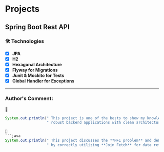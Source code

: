 # Projects

## Spring Boot Rest API

### 🛠️ Technologies

- [x] **JPA**
- [x] **H2**
- [x] **Hexagonal Architecture**
- [x] **Flyway for Migrations**
- [x] **Junit & Mockito for Tests**
- [x] **Global Handler for Exceptions**

---

### Author's Comment:

💬
```java
System.out.println(" This project is one of the bests to show my knowledge and skills in building" +
                   " robust backend applications with clean architecture! ")

💬
```java
System.out.println(" This project discusses the **N+1 problem** and demonstrates how to avoid it" +
                   " by correctly utilizing **Join Fetch** for data retrieval. ")
